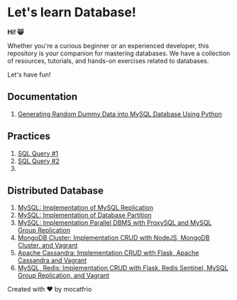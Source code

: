 # Let's learn Database!

**Hi! 😸**

Whether you're a curious beginner or an experienced developer, this repository is your companion for mastering databases. We have a collection of resources, tutorials, and hands-on exercises related to databases.

Let's have fun!

## Documentation

1. [Generating Random Dummy Data into MySQL Database Using Python](structured/dumps/generate_dummy.md)

## Practices

1. [SQL Query #1](structured/practices/practice1.md)
2. [SQL Query #2](structured/practices/practice2.md)
3. 

## Distributed Database

1. [MySQL: Implementation of MySQL Replication](https://github.com/mocatfrio/distributed-database/tree/master/Tugas-1)
2. [MySQL: Implementation of Database Partition](https://github.com/mocatfrio/distributed-database/tree/master/Tugas-2)
3. [MySQL: Implementation Parallel DBMS with ProxySQL and MySQL Group Replication](https://github.com/mocatfrio/distributed-database/tree/master/Tugas-ETS)
4. [MongoDB Cluster: Implementation CRUD with NodeJS, MongoDB Cluster, and Vagrant](https://github.com/mocatfrio/distributed-database/tree/master/Tugas-5)
5. [Apache Cassandra: Implementation CRUD with Flask, Apache Cassandra and Vagrant](https://github.com/mocatfrio/distributed-database/tree/master/Tugas-6)
6. [MySQL, Redis: Implementation CRUD with Flask, Redis Sentinel, MySQL Group Replication, and Vagrant](https://github.com/mocatfrio/distributed-database/tree/master/Tugas-EAS)



Created with ❤️ by mocatfrio
